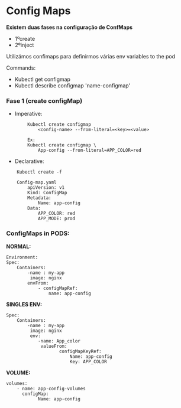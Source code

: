 # Config Maps

**Existem duas fases na configuração de ConfMaps**
- 1ºcreate
- 2ºinject

Utilizámos confimaps para definirmos várias env variables to the pod

Commands:
- Kubectl get configmap
- Kubectl describe configmap 'name-configmap'


### Fase 1 (create configMap)

- Imperative:
```
        Kubectl create configmap
			<config-name> --from-literal=<key>=<value>
			
		Ex:
		Kubectl create configmap \
			App-config --from-literal=APP_COLOR=red
```

- Declarative:
```
	Kubectl create -f
	
	Config-map.yaml
		apiVersion: v1
		Kind: ConfigMap
		Metadata:
			Name: app-config
		Data:
			APP_COLOR: red
			APP_MODE: prod
```		
		
### ConfigMaps in PODS:
**NORMAL:**
```
Environment:
Spec:
	Containers:
		-name : my-app
		 image: nginx
		envFrom:
			- configMapRef: 
				name: app-config
```				


**SINGLES ENV:**
```
Spec:
	Containers:
		-name : my-app
		 image: nginx
		 env:
			-name: App_color
	         valueFrom:
		            configMapKeyRef:
					    Name: app-config
					    Key: APP_COLOR
```

**VOLUME:**
```
volumes:
	- name: app-config-volumes
	  configMap:
            Name: app-config
```